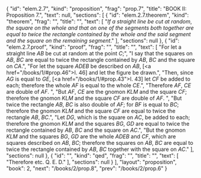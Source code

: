 {
  "id": "elem.2.7",
  "kind": "proposition",
  "frag": "prop.7",
  "title": "BOOK II: Proposition 7.",
  "text": null,
  "sections": [
    {
      "id": "elem.2.7.theorem",
      "kind": "theorem",
      "frag": "",
      "title": "",
      "text": [
        "<var>If a straight line be cut at random</var>, <var>the square on the whole and that on one of the segments both together are equal to twice the rectangle contained by the whole and the said segment and the square on the remaining segment</var>."
      ],
      "sections": null
    },
    {
      "id": "elem.2.7.proof",
      "kind": "proof",
      "frag": "",
      "title": "",
      "text": [
        "For let a straight line <var>AB</var> be cut at random at the point <var>C</var>;",
        "I say that the squares on <var>AB</var>, <var>BC</var> are equal to twice the rectangle contained by <var>AB</var>, <var>BC</var> and the square on <var>CA</var>.",
        "For let the square <var>ADEB</var> be described on <var>AB</var>, [<a href=\"/books/1/#prop.46\">I. 46</a>] and let the figure be drawn.",
        "Then, since <var>AG</var> is equal to <var>GE</var>, [<a href=\"/books/1/#prop.43\">I. 43</a>] let <var>CF</var> be added to each; therefore the whole <var>AF</var> is equal to the whole <var>CE</var>.",
        "Therefore <var>AF</var>, <var>CE</var> are double of <var>AF</var>. ",
        "But <var>AF</var>, <var>CE</var> are the gnomon <var>KLM</var> and the square <var>CF</var>; therefore the gnomon <var>KLM</var> and the square <var>CF</var> are double of <var>AF</var>. ",
        "But twice the rectangle <var>AB</var>, <var>BC</var> is also double of <var>AF</var>; for <var>BF</var> is equal to <var>BC</var>; therefore the gnomon <var>KLM</var> and the square <var>CF</var> are equal to twice the rectangle <var>AB</var>, <var>BC</var>.",
        "Let <var>DG</var>, which is the square on <var>AC</var>, be added to each; therefore the gnomon <var>KLM</var> and the squares <var>BG</var>, <var>GD</var> are equal to twice the rectangle contained by <var>AB</var>, <var>BC</var> and the square on <var>AC</var>.",
        "But the gnomon <var>KLM</var> and the squares <var>BG</var>, <var>GD</var> are the whole <var>ADEB</var> and <var>CF</var>, which are squares described on <var>AB</var>, <var>BC</var>; therefore the squares on <var>AB</var>, <var>BC</var> are equal to twice the rectangle contained by <var>AB</var>, <var>BC</var> together with the square on <var>AC</var>."
      ],
      "sections": null
    },
    {
      "id": "",
      "kind": "qed",
      "frag": "",
      "title": "",
      "text": [
        "Therefore etc. Q. E. D."
      ],
      "sections": null
    }
  ],
  "layout": "proposition",
  "book": 2,
  "next": "/books/2/prop.8",
  "prev": "/books/2/prop.6"
}
